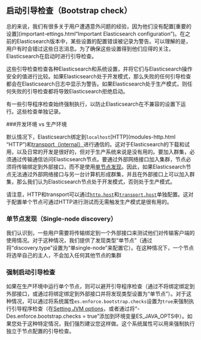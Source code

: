 ## 启动引导检查（Bootstrap check）

总的来说，我们有很多关于用户遭遇意外问题的经验，因为他们没有配置[重要的设置](important-ettings.html“Important Elasticsearch configuration”)。在之前的Elasticsearch版本中，某些设置的配置错误被记录为警告。可以理解的是，用户有时会错过这些日志消息。为了确保这些设置得到他们应得的关注，Elasticsearch在启动时进行引导检查。

这些引导检查检查各种Elasticsearch和系统设置，并将它们与Elasticsearch操作安全的值进行比较。如果Elasticsearch处于开发模式，那么失败的任何引导检查都会在Elasticsearch日志中显示为警告。如果Elasticsearch处于生产模式，则任何失败的引导检查都将导致Elasticsearch拒绝启动。

有一些引导程序检查始终强制执行，以防止Elasticsearch在不兼容的设置下运行。这些检查单独记录。

###开发环境 vs 生产环境

默认情况下，Elasticsearch绑定到`localhost`[HTTP](modules-http.html “HTTP”)和[transport（internal）](modules-transport.html“Transport”)进行通信的。这对于Elasticsearch的下载和试用，以及日常的开发是很好的，但对于生产系统来说是没有用的。要加入群集，必须通过传输通信访问Elasticsearch节点。要通过外部网络接口加入集群，节点必须将传输绑定到外部接口，而不是使用[单节点发现](bootstrap-checks.html＃单节点发现“单节点discoveryedit”)。因此，如果Elasticsearch节点无法通过外部网络接口与另一台计算机形成群集，并且在外部接口上可以加入群集，那么我们认为Elasticsearch节点处于开发模式，否则处于生产模式。

请注意，HTTP和transport可以通过[`http.host`](modules-http.html“HTTP”)和[`transport.host`](modules-transport.html“Transport”)单独配置。这对于配置单个节点可通过HTTP进行测试而无需触发生产模式是很有用的。

### 单节点发现（Single-node discovery）


我们认识到，一些用户需要将传输绑定到一个外部接口来测试他们对传输客户端的使用情况。对于这种情况，我们提供了发现类型“单节点”（通过将“discovery.type”设置为“单single-node”来配置它）。在这种情况下，一个节点将选举自己的主人，不会加入任何其他节点的集群

### 强制启动引导检查

如果在生产环境中运行单个节点，则可以避开引导程序检查（通过不将绑定绑定到外部接口，或通过将绑定绑定到外部接口并将发现类型设置为“单节点”）。对于这种情况，可以通过将系统属性`es.enforce.bootstrap.checks`设置为`true`来强制执行引导程序检查（在[Setting JVM options](setting-system-settings.html＃jvm-选项“设置JVM选项”)，或者通过将“-Des.enforce.bootstrap.checks = true”添加到环境变量ES_JAVA_OPTS中）。如果您处于这种特定情况，我们强烈建议您这样做。这个系统属性可以用来强制执行独立于节点配置的引导检查。
